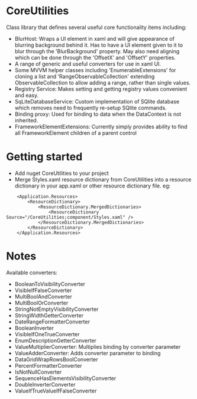 # CoreUtilities
Class library that defines several useful core functionality items including:
- BlurHost: Wraps a UI element in xaml and will give appearance of blurring background behind it. Has to have a UI element given to it to blur through the 'BlurBackground' property. May also need aligning which can be done through the 'OffsetX' and 'OffsetY' properties.
- A range of generic and useful converters for use in xaml UI.
- Some MVVM helper classes including 'EnumerableExtensions' for cloning a list and 'RangeObservableCollection' extending ObservableCollection to allow adding a range, rather than single values.
- Registry Service: Makes setting and getting registry values convenient and easy.
- SqLiteDatabaseService: Custom implementation of SQlite database which removes need to frequently re-setup SQlite commands.
- Binding proxy: Used for binding to data when the DataContext is not inherited.
- FrameworkElementExtensions: Currently simply provides ability to find all FrameworkElement children of a parent control

# Getting started
- Add nuget CoreUtilities to your project
- Merge Styles.xaml resource dictionary from CoreUtilities into a resource dictionary in your app.xaml or other resource dictionary file. eg: 
```
	<Application.Resources>
		<ResourceDictionary>
			<ResourceDictionary.MergedDictionaries>
				<ResourceDictionary Source="/CoreUtilities;component/Styles.xaml" />
			</ResourceDictionary.MergedDictionaries>
		</ResourceDictionary>
	</Application.Resources>
```
	
# Notes
Available converters:
- BooleanToVisibilityConverter
- VisibleIfFalseConverter
- MultiBoolAndConverter
- MultiBoolOrConverter
- StringNotEmptyVisibilityConverter
- StringWidthGetterConverter
- DateRangeFormatterConverter
- BooleanInverter
- VisibleIfOneTrueConverter
- EnumDescriptionGetterConverter
- ValueMultiplierConverter: Multiplies binding by converter parameter
- ValueAdderConverter: Adds converter parameter to binding
- DataGridWrapRowsBoolConverter
- PercentFormatterConverter
- IsNotNullConverter
- SequenceHasElementsVisibilityConverter
- DoubleInverterConverter
- ValueIfTrueValueIfFalseConverter